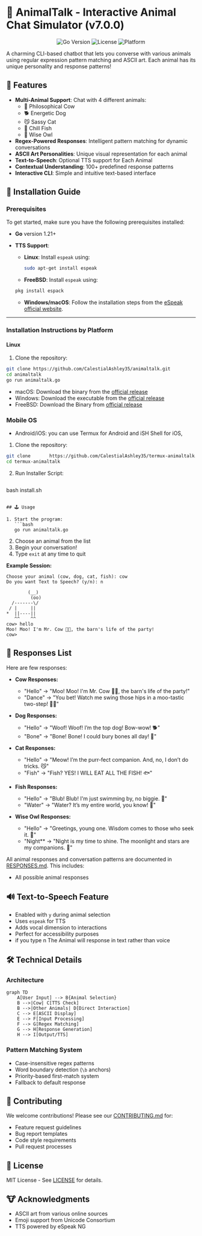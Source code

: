 # 🐾 AnimalTalk - Interactive Animal Chat Simulator (v7.0.0)

<div align="center">
  <img src="https://img.shields.io/badge/Go-1.21+-00ADD8?logo=go" alt="Go Version">
  <img src="https://img.shields.io/badge/License-MIT-blue.svg" alt="License">
  <img src="https://img.shields.io/badge/Platform-Linux%2FmacOS%2FWindows-lightgrey" alt="Platform">
</div>

A charming CLI-based chatbot that lets you converse with various animals using regular expression pattern matching and ASCII art. Each animal has its unique personality and response patterns!

## 🌟 Features

- **Multi-Animal Support**: Chat with 4 different animals:
  - 🐄 Philosophical Cow 
  - 🐕 Energetic Dog
  - 😼 Sassy Cat
  - 🐠 Chill Fish
  - 🦉 Wise Owl
- **Regex-Powered Responses**: Intelligent pattern matching for dynamic conversations
- **ASCII Art Personalities**: Unique visual representation for each animal
- **Text-to-Speech**: Optional TTS support for Each Animal
- **Contextual Understanding**: 100+ predefined response patterns
- **Interactive CLI**: Simple and intuitive text-based interface

## 🚀 Installation Guide

### Prerequisites
To get started, make sure you have the following prerequisites installed:

- **Go** version 1.21+  
- **TTS Support**:
  - **Linux**: Install `espeak` using:  
    ```bash
    sudo apt-get install espeak
    ```
   - **FreeBSD**: Install `espeak` using:  
    ```bash
    pkg install espack
    ```

  - **Windows/macOS**: Follow the installation steps from the [eSpeak official website](http://espeak.sourceforge.net/).

---

### Installation Instructions by Platform

#### **Linux**  
1. Clone the repository:
```bash
git clone https://github.com/CalestialAshley35/animaltalk.git
cd animaltalk
go run animaltalk.go
```

- macOS: Download the binary from the [official release](https://sourceforge.net/projects/animaltalk/files/animaltalk7/download)
- Windows: Download the executable from the [official release](https://sourceforge.net/projects/animaltalk/files/animaltalk7.exe/download)
- FreeBSD: Download the Binary from [official release](https://sourceforge.net/projects/animaltalk/files/animaltalkforbsd/download)

### Mobile OS

- Android/iOS: you can use Termux for Android and iSH Shell for iOS, 
1. Clone the repository:
```bash
git clone       https://github.com/CalestialAshley35/termux-animaltalk.git
cd termux-animaltalk
```

2. Run Installer Script:
   ```bash
bash install.sh
```

## 🕹️ Usage

1. Start the program:
   ```bash
   go run animaltalk.go
   ```
2. Choose an animal from the list
3. Begin your conversation!
4. Type `exit` at any time to quit

**Example Session:**
```text
Choose your animal (cow, dog, cat, fish): cow
Do you want Text to Speech? (y/n): n

        (__)
         (oo)
  /-------\/
 / |     ||
*  ||----||
   ^^    ^^
cow> hello
Moo! Moo! I'm Mr. Cow 🐄🐮, the barn's life of the party!
cow> 
```

## 📜 Responses List

Here are few responses:
- **Cow Responses:**  
  - "Hello" → "Moo! Moo! I'm Mr. Cow 🐄🐮, the barn's life of the party!"
  - "Dance" → "You bet! Watch me swing those hips in a moo-tastic two-step! 🕺💃"

- **Dog Responses:**  
  - "Hello" → "Woof! Woof! I’m the top dog! Bow-wow! 🐕"
  - "Bone" → "Bone! Bone! I could bury bones all day! 🦴"

- **Cat Responses:**  
  - "Hello" → "Meow! I’m the purr-fect companion. And, no, I don’t do tricks. 😼"
  - "Fish" → "Fish? YES! I WILL EAT ALL THE FISH! 🐟"

- **Fish Responses:**  
  - "Hello" → "Blub! Blub! I'm just swimming by, no biggie. 🐠"
  - "Water" → "Water? It’s my entire world, you know! 🌊"

- **Wise Owl Responses:**  
  - "Hello" → "Greetings, young one. Wisdom comes to those who seek it. 🦉"
  - "Night** → "Night is my time to shine. The moonlight and stars are my companions. 🌙"

All animal responses and conversation patterns are documented in [RESPONSES.md](RESPONSES.md). This includes:
- All possible animal responses

## 🔊 Text-to-Speech Feature

- Enabled with `y` during animal selection
- Uses `espeak` for TTS
- Adds vocal dimension to interactions
- Perfect for accessibility purposes
- if you type n The Animal will response in text rather than voice 

## 🛠️ Technical Details

### Architecture
```mermaid
graph TD
    A[User Input] --> B{Animal Selection}
    B -->|Cow| C[TTS Check]
    B -->|Other Animals| D[Direct Interaction]
    C --> E[ASCII Display]
    E --> F[Input Processing]
    F --> G[Regex Matching]
    G --> H[Response Generation]
    H --> I[Output/TTS]
```

### Pattern Matching System
- Case-insensitive regex patterns
- Word boundary detection (`\b` anchors)
- Priority-based first-match system
- Fallback to default response

## 🤝 Contributing

We welcome contributions! Please see our [CONTRIBUTING.md](CONTRIBUTING.md) for:
- Feature request guidelines
- Bug report templates
- Code style requirements
- Pull request processes

## 📄 License

MIT License - See [LICENSE](LICENSE) for details.

## 🐮 Acknowledgments

- ASCII art from various online sources
- Emoji support from Unicode Consortium
- TTS powered by eSpeak NG